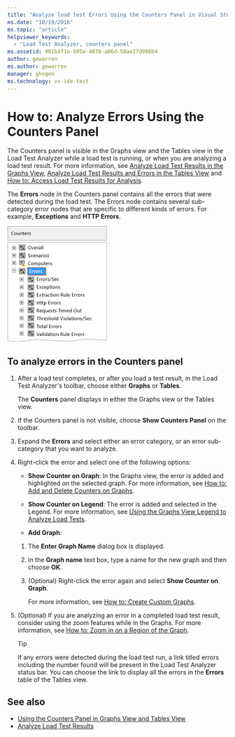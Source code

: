 ```yaml
---
title: "Analyze load test Errors Using the Counters Panel in Visual Studio | Microsoft Docs"
ms.date: "10/19/2016"
ms.topic: "article"
helpviewer_keywords:
  - "Load Test Analyzer, counters panel"
ms.assetid: 981b4f1e-505a-4078-a06d-58ae17d996b4
author: gewarren
ms.author: gewarren
manager: ghogen
ms.technology: vs-ide-test
---
```

# How to: Analyze Errors Using the Counters Panel

The Counters panel is visible in the Graphs view and the Tables view in the Load Test Analyzer while a load test is running, or when you are analyzing a load test result. For more information, see [Analyze Load Test Results in the Graphs View](../test/analyze-load-test-results-in-the-graphs-view.md), [Analyze Load Test Results and Errors in the Tables View](../test/analyze-load-test-results-and-errors-in-the-tables-view.md) and [How to: Access Load Test Results for Analysis](../test/how-to-access-load-test-results-for-analysis.md).

 The **Errors** node in the Counters panel contains all the errors that were detected during the load test. The Errors node contains several sub-category error nodes that are specific to different kinds of errors. For example, **Exceptions** and **HTTP Errors**.

 ![Counter panel's error node](../test/media/ltest_errornode.png "LTest_ErrorNode")

## To analyze errors in the Counters panel

1.  After a load test completes, or after you load a test result, in the Load Test Analyzer's toolbar, choose either **Graphs** or **Tables**.

     The **Counters** panel displays in either the Graphs view or the Tables view.

2.  If the Counters panel is not visible, choose **Show Counters Panel** on the toolbar.

3.  Expand the **Errors** and select either an error category, or an error sub-category that you want to analyze.

4.  Right-click the error and select one of the following options:

    -   **Show Counter on Graph**: In the Graphs view, the error is added and highlighted on the selected graph. For more information, see [How to: Add and Delete Counters on Graphs](../test/how-to-add-and-delete-counters-on-graphs-in-load-test-results.md).

    -   **Show Counter on Legend**: The error is added and selected in the Legend. For more information, see [Using the Graphs View Legend to Analyze Load Tests](../test/use-the-graphs-view-legend-to-analyze-load-tests.md).

    -   **Add Graph**:

    1.  The **Enter Graph Name** dialog box is displayed.

    2.  In the **Graph name** text box, type a name for the new graph and then choose **OK**.

    3.  (Optional) Right-click the error again and select **Show Counter on Graph**.

         For more information, see [How to: Create Custom Graphs](../test/how-to-create-custom-graphs-in-load-test-results.md).

5.  (Optional) If you are analyzing an error in a completed load test result, consider using the zoom features while in the Graphs. For more information, see [How to: Zoom in on a Region of the Graph](../test/how-to-zoom-in-on-a-region-of-the-graph-in-load-test-results.md).

    > [!TIP]
    > If any errors were detected during the load test run, a link titled errors including the number found will be present in the Load Test Analyzer status bar. You can choose the link to display all the errors in the **Errors** table of the Tables view.

## See also

- [Using the Counters Panel in Graphs View and Tables View](../test/counters-panel-in-load-test-analyzer.md)
- [Analyze Load Test Results](../test/analyze-load-test-results-using-the-load-test-analyzer.md)